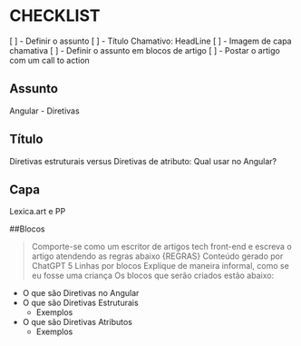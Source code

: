 # CHECKLIST
[ ] - Definir o assunto
[ ] - Título Chamativo: HeadLine
[ ] - Imagem de capa chamativa
[ ] - Definir o assunto em blocos de artigo
[ ] - Postar o artigo com um call to action

## Assunto
Angular - Diretivas

## Título
Diretivas estruturais versus Diretivas de atributo: Qual usar no Angular?

## Capa
Lexica.art e PP

##Blocos
> Comporte-se como um escritor de artigos tech front-end e escreva o artigo atendendo as regras abaixo
{REGRAS}
> Conteúdo gerado por ChatGPT
> 5 Linhas por blocos
> Explique de maneira informal, como se eu fosse uma criança
> Os blocos que serão criados estão abaixo:
- O que são Diretivas no Angular
- O que são Diretivas Estruturais
	- Exemplos
- O que são Diretivas Atributos
	- Exemplos